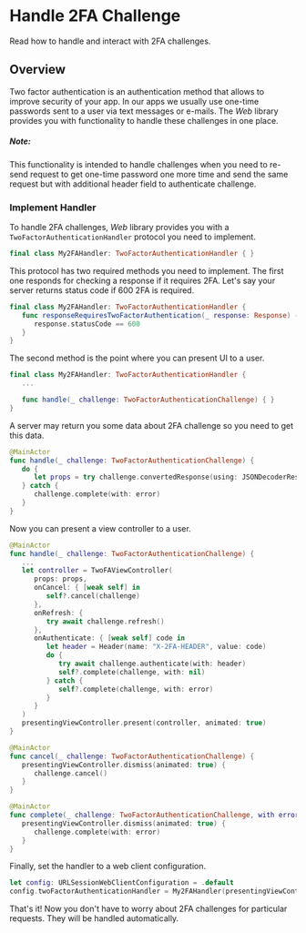 # Handle 2FA Challenge

Read how to handle and interact with 2FA challenges.

## Overview

Two factor authentication is an authentication method that allows to improve security of your 
app. In our apps we usually use one-time passwords sent to a user via text messages or e-mails. The
*Web* library provides you with functionality to handle these challenges in one place.

##### Note:

This functionality is intended to handle challenges when you need to re-send request to get one-time
password one more time and send the same request but with additional header field to authenticate
challenge.

### Implement Handler

To handle 2FA challenges, *Web* library provides you with a `TwoFactorAuthenticationHandler` 
protocol you need to implement.

```swift
final class My2FAHandler: TwoFactorAuthenticationHandler { }
```

This protocol has two required methods you need to implement. The first one responds for checking a
response if it requires 2FA. Let's say your server returns status code if 600 2FA is required.

```swift
final class My2FAHandler: TwoFactorAuthenticationHandler { 
   func responseRequiresTwoFactorAuthentication(_ response: Response) -> Bool {
      response.statusCode == 600
   }
}
```

The second method is the point where you can present UI to a user.

```swift
final class My2FAHandler: TwoFactorAuthenticationHandler {
   ...

   func handle(_ challenge: TwoFactorAuthenticationChallenge) { }
}
```

A server may return you some data about 2FA challenge so you need to get this data.

```swift
@MainActor
func handle(_ challenge: TwoFactorAuthenticationChallenge) {
   do {
      let props = try challenge.convertedResponse(using: JSONDecoderResponseConverter<TwoFAProps>()) 
   } catch {
      challenge.complete(with: error)
   }
}
```

Now you can present a view controller to a user.

```swift
@MainActor
func handle(_ challenge: TwoFactorAuthenticationChallenge) {
   ...
   let controller = TwoFAViewController(
      props: props, 
      onCancel: { [weak self] in
         self?.cancel(challenge)
      }, 
      onRefresh: {
         try await challenge.refresh()
      },
      onAuthenticate: { [weak self] code in
         let header = Header(name: "X-2FA-HEADER", value: code)
         do {
            try await challenge.authenticate(with: header)
            self?.complete(challenge, with: nil)
         } catch {
            self?.complete(challenge, with: error)
         }
      }
   )
   presentingViewController.present(controller, animated: true)
}

@MainActor
func cancel(_ challenge: TwoFactorAuthenticationChallenge) {
   presentingViewController.dismiss(animated: true) {
      challenge.cancel()
   }
}

@MainActor
func complete(_ challenge: TwoFactorAuthenticationChallenge, with error: Error?) {
   presentingViewController.dismiss(animated: true) {
      challenge.complete(with: error)
   }
}
```

Finally, set the handler to a web client configuration.

```swift
let config: URLSessionWebClientConfiguration = .default
config.twoFactorAuthenticationHandler = My2FAHandler(presentingViewController: controller)
```

That's it! Now you don't have to worry about 2FA challenges for particular requests. They will 
be handled automatically.
